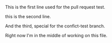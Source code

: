 This is the first line used for the pull request test. 

this is the second line. 

And the third, special for the confict-test branch. 

Right now I'm in the middle of working on this file. 